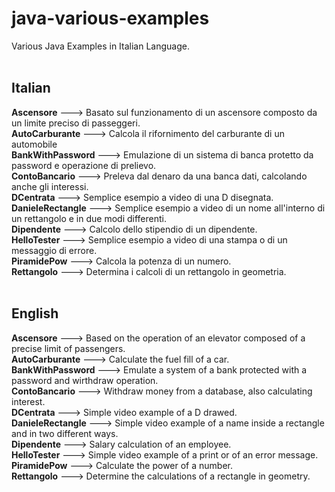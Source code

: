 # java-various-examples
Various Java Examples in Italian Language.<br />
<br />
<h2>Italian</h2>
<strong>Ascensore</strong> ---> Basato sul funzionamento di un ascensore composto da un limite preciso di passeggeri.<br />
<strong>AutoCarburante</strong> ---> Calcola il rifornimento del carburante di un automobile<br />
<strong>BankWithPassword</strong> ---> Emulazione di un sistema di banca protetto da password e operazione di prelievo.<br />
<strong>ContoBancario</strong> ---> Preleva dal denaro da una banca dati, calcolando anche gli interessi.<br />
<strong>DCentrata</strong> ---> Semplice esempio a video di una D disegnata.<br />
<strong>DanieleRectangle</strong> ---> Semplice esempio a video di un nome all'interno di un rettangolo e in due modi differenti.<br />
<strong>Dipendente</strong> ---> Calcolo dello stipendio di un dipendente.<br />
<strong>HelloTester</strong> ---> Semplice esempio a video di una stampa o di un messaggio di errore.<br />
<strong>PiramidePow</strong> ---> Calcola la potenza di un numero.<br />
<strong>Rettangolo</strong> ---> Determina i calcoli di un rettangolo in geometria.<br />
<br />
<h2>English</h2>
<strong>Ascensore</strong> ---> Based on the operation of an elevator composed of a precise limit of passengers.<br />
<strong>AutoCarburante</strong> ---> Calculate the fuel fill of a car.<br />
<strong>BankWithPassword</strong> ---> Emulate a system of a bank protected with a password and wirthdraw operation.<br />
<strong>ContoBancario</strong> ---> Withdraw money from a database, also calculating interest.<br />
<strong>DCentrata</strong> ---> Simple video example of a D drawed.<br />
<strong>DanieleRectangle</strong> ---> Simple video example of a name inside a rectangle and in two different ways.<br />
<strong>Dipendente</strong> ---> Salary calculation of an employee.<br />
<strong>HelloTester</strong> ---> Simple video example of a print or of an error message.<br />
<strong>PiramidePow</strong> ---> Calculate the power of a number.<br />
<strong>Rettangolo</strong> ---> Determine the calculations of a rectangle in geometry.<br />
